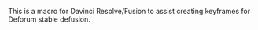 This is a macro for Davinci Resolve/Fusion to assist creating keyframes for Deforum stable defusion.
